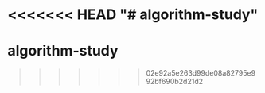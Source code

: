 <<<<<<< HEAD
"# algorithm-study" 
=======
# algorithm-study
>>>>>>> 02e92a5e263d99de08a82795e992bf690b2d21d2

